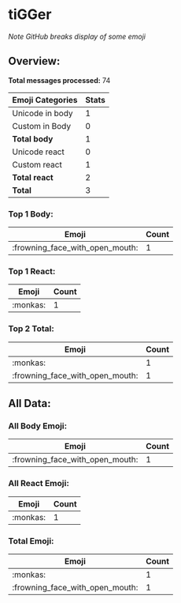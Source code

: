# tiGGer

*Note GitHub breaks display of some emoji*

## Overview:

**Total messages processed:** 74

Emoji Categories | Stats
-------|--------
Unicode in body | 1
Custom in Body | 0
**Total body** | 1
Unicode react | 0
Custom react | 1
**Total react** | 2
**Total** | 3

### Top 1 Body:

Emoji | Count
-------|--------
:frowning_face_with_open_mouth: | 1

### Top 1 React:

Emoji | Count
-------|--------
:monkas: | 1

### Top 2 Total:

Emoji | Count
-------|--------
:monkas: | 1
:frowning_face_with_open_mouth: | 1

## All Data:

### All Body Emoji:

Emoji | Count
-------|--------
:frowning_face_with_open_mouth: | 1

### All React Emoji:

Emoji | Count
-------|--------
:monkas: | 1

### Total Emoji:

Emoji | Count
-------|--------
:monkas: | 1
:frowning_face_with_open_mouth: | 1

